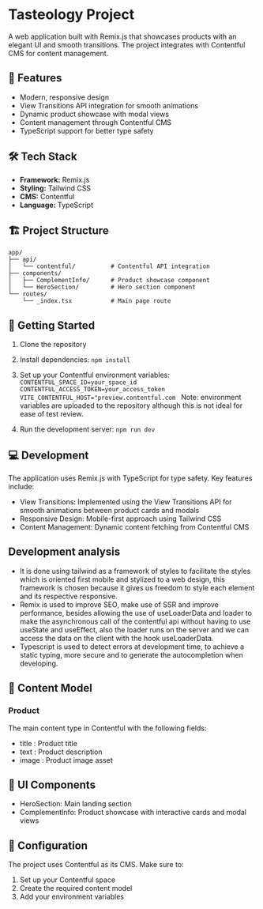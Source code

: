 # Tasteology Project

A web application built with Remix.js that showcases products with an elegant UI and smooth transitions. The project integrates with Contentful CMS for content management.

## 🚀 Features

- Modern, responsive design
- View Transitions API integration for smooth animations
- Dynamic product showcase with modal views
- Content management through Contentful CMS
- TypeScript support for better type safety

## 🛠️ Tech Stack

- **Framework:** Remix.js
- **Styling:** Tailwind CSS
- **CMS:** Contentful
- **Language:** TypeScript

## 🏗️ Project Structure

```plaintext
app/
├── api/
│   └── contentful/          # Contentful API integration
├── components/
│   ├── ComplementInfo/      # Product showcase component
│   └── HeroSection/         # Hero section component
└── routes/
    └── _index.tsx           # Main page route
```

## 🚦 Getting Started

1. Clone the repository
2. Install dependencies:
   `npm install`
3. Set up your Contentful environment variables:
   `CONTENTFUL_SPACE_ID=your_space_id
CONTENTFUL_ACCESS_TOKEN=your_access_token
VITE_CONTENTFUL_HOST="preview.contentful.com
`
Note: environment variables are uploaded to the repository although this is not ideal for ease of test review.

4. Run the development server:
`npm run dev`

## 💻 Development
The application uses Remix.js with TypeScript for type safety. Key features include:

- View Transitions: Implemented using the View Transitions API for smooth animations between product cards and modals
- Responsive Design: Mobile-first approach using Tailwind CSS
- Content Management: Dynamic content fetching from Contentful CMS

## Development analysis
- It is done using tailwind as a framework of styles to facilitate the styles which is oriented first mobile and stylized to a web design, this framework is chosen because it gives us freedom to style each element and its respective responsive.
- Remix is used to improve SEO, make use of SSR and improve performance, besides allowing the use of useLoaderData and loader to make the asynchronous call of the contentful api without having to use useState and useEffect, also the loader runs on the server and we can access the data on the client with the hook useLoaderData.
- Typescript is used to detect errors at development time, to achieve a static typing, more secure and to generate the autocompletion when developing.
## 📝 Content Model
### Product
The main content type in Contentful with the following fields:

- title : Product title
- text : Product description
- image : Product image asset

## 🎨 UI Components
- HeroSection: Main landing section
- ComplementInfo: Product showcase with interactive cards and modal views

## 🔧 Configuration
The project uses Contentful as its CMS. Make sure to:

1. Set up your Contentful space
2. Create the required content model
3. Add your environment variables

